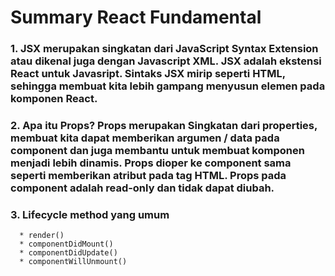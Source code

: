 # Summary React Fundamental

### 1. JSX merupakan singkatan dari JavaScript Syntax Extension atau dikenal juga dengan Javascript XML. JSX adalah ekstensi React untuk Javasript. Sintaks JSX mirip seperti HTML, sehingga membuat kita lebih gampang menyusun elemen pada komponen React.
### 2. Apa itu Props? Props merupakan Singkatan dari properties, membuat kita dapat memberikan argumen / data pada component dan juga membantu untuk membuat komponen menjadi lebih dinamis. Props dioper ke component sama seperti memberikan atribut pada tag HTML. Props pada component adalah read-only dan tidak dapat diubah.
### 3. Lifecycle method yang umum
      * render()
      * componentDidMount()
      * componentDidUpdate()
      * componentWillUnmount()

